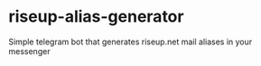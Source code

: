 # riseup-alias-generator
Simple telegram bot that generates riseup.net mail aliases in your messenger
